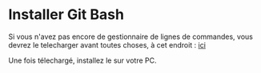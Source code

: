 # Installer Git Bash

Si vous n'avez pas encore de gestionnaire de lignes de commandes, vous devrez le telecharger avant toutes choses, à cet endroit : [ici](https://github.com/msysgit/msysgit/releases/ "Bash")

Une fois télechargé, installez le sur votre PC.
